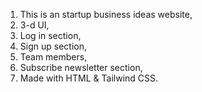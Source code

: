 1. This is an startup business ideas website,
2. 3-d UI,
3. Log in section,
4. Sign up section,
5. Team members,
6. Subscribe newsletter section,
7. Made with HTML & Tailwind CSS.